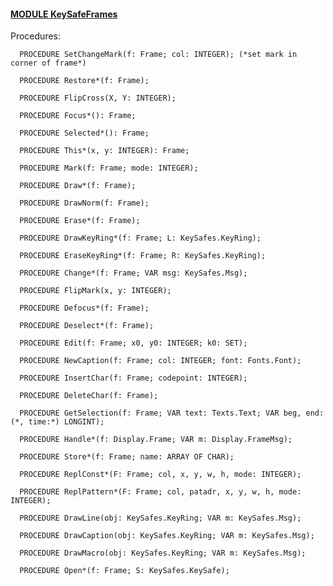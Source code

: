 
#### [MODULE KeySafeFrames](https://github.com/io-core/Attest/blob/main/KeySafeFrames.Mod)

Procedures:

```
  PROCEDURE SetChangeMark(f: Frame; col: INTEGER); (*set mark in corner of frame*)
```
```
  PROCEDURE Restore*(f: Frame);
```
```
  PROCEDURE FlipCross(X, Y: INTEGER);
```
```
  PROCEDURE Focus*(): Frame;
```
```
  PROCEDURE Selected*(): Frame;
```
```
  PROCEDURE This*(x, y: INTEGER): Frame;
```
```
  PROCEDURE Mark(f: Frame; mode: INTEGER);
```
```
  PROCEDURE Draw*(f: Frame);
```
```
  PROCEDURE DrawNorm(f: Frame);
```
```
  PROCEDURE Erase*(f: Frame);
```
```
  PROCEDURE DrawKeyRing*(f: Frame; L: KeySafes.KeyRing);
```
```
  PROCEDURE EraseKeyRing*(f: Frame; R: KeySafes.KeyRing);
```
```
  PROCEDURE Change*(f: Frame; VAR msg: KeySafes.Msg);
```
```
  PROCEDURE FlipMark(x, y: INTEGER);
```
```
  PROCEDURE Defocus*(f: Frame);
```
```
  PROCEDURE Deselect*(f: Frame);
```
```
  PROCEDURE Edit(f: Frame; x0, y0: INTEGER; k0: SET);
```
```
  PROCEDURE NewCaption(f: Frame; col: INTEGER; font: Fonts.Font);
```
```
  PROCEDURE InsertChar(f: Frame; codepoint: INTEGER);
```
```
  PROCEDURE DeleteChar(f: Frame);
```
```
  PROCEDURE GetSelection(f: Frame; VAR text: Texts.Text; VAR beg, end: (*, time:*) LONGINT);
```
```
  PROCEDURE Handle*(f: Display.Frame; VAR m: Display.FrameMsg);
```
```
  PROCEDURE Store*(f: Frame; name: ARRAY OF CHAR);
```
```
  PROCEDURE ReplConst*(F: Frame; col, x, y, w, h, mode: INTEGER);
```
```
  PROCEDURE ReplPattern*(F: Frame; col, patadr, x, y, w, h, mode: INTEGER);
```
```
  PROCEDURE DrawLine(obj: KeySafes.KeyRing; VAR m: KeySafes.Msg);
```
```
  PROCEDURE DrawCaption(obj: KeySafes.KeyRing; VAR m: KeySafes.Msg);
```
```
  PROCEDURE DrawMacro(obj: KeySafes.KeyRing; VAR m: KeySafes.Msg);
```
```
  PROCEDURE Open*(f: Frame; S: KeySafes.KeySafe);
```
